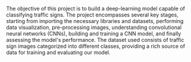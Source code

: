 The objective of this project is to build a deep-learning model capable of classifying traffic signs. The project encompasses several key stages, starting from importing the necessary libraries and datasets, performing data visualization, pre-processing images, understanding convolutional neural networks (CNNs), building and training a CNN model, and finally assessing the model's performance. The dataset used consists of traffic sign images categorized into different classes, providing a rich source of data for training and evaluating our model.
